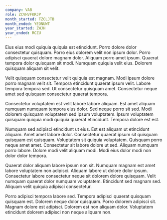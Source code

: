 ```yaml
---
company: VAB
role: ZCVHVFKRJP
month_started: TZCLJTB
month_ended: YEONUWT
year_started: ZWJH
year_ended: RCZU
---
```


Eius eius modi quiquia quiquia est etincidunt. Porro dolore dolor consectetur quisquam. Porro eius dolorem velit non ipsum dolor. Porro adipisci quaerat dolore magnam dolor. Aliquam porro amet ipsum. Quaerat tempora dolor quisquam sit modi. Numquam quiquia velit eius. Dolorem quisquam aliquam sit velit.

Velit quisquam consectetur velit quiquia est magnam. Modi ipsum dolore porro magnam velit sit. Tempora etincidunt quaerat ipsum velit. Labore tempora tempora sed. Ut consectetur quisquam amet. Consectetur neque amet sed quisquam consectetur quaerat tempora.

Consectetur voluptatem est velit labore labore aliquam. Est amet aliquam numquam numquam tempora eius dolor. Sed neque porro sit sed. Modi dolorem quisquam voluptatem sed ipsum voluptatem. Ipsum voluptatem quisquam quiquia modi quiquia quaerat etincidunt. Tempora dolore est est.

Numquam sed adipisci etincidunt ut eius. Est est aliquam ut etincidunt aliquam. Amet amet labore dolor. Consectetur quaerat ipsum sit quisquam quisquam est quisquam. Voluptatem sit quiquia voluptatem. Quisquam porro neque amet amet. Consectetur sit labore dolore ut sed. Aliquam numquam porro labore. Dolore modi velit aliquam modi. Modi eius dolor modi non dolor dolor tempora.

Quaerat dolor aliquam labore ipsum non sit. Numquam magnam est amet labore voluptatem non adipisci. Aliquam labore ut dolore dolor ipsum. Consectetur labore consectetur neque sit dolorem dolore quisquam. Velit numquam quaerat dolor numquam voluptatem. Etincidunt sed magnam sed. Aliquam velit quiquia adipisci consectetur.

Porro adipisci tempora labore sed. Tempora adipisci quaerat quisquam quisquam est. Dolorem neque dolor quisquam. Porro dolorem adipisci sit. Magnam dolore est adipisci. Dolorem est non aliquam dolor. Voluptatem etincidunt dolorem adipisci non neque aliquam non.
    